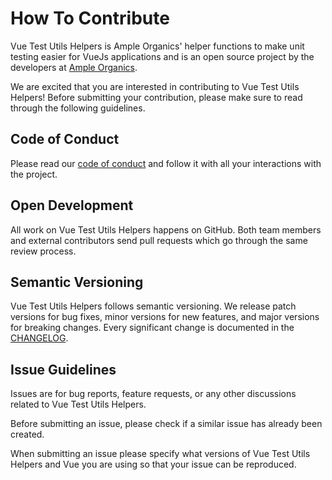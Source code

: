 # How To Contribute
Vue Test Utils Helpers is Ample Organics' helper functions to make unit testing easier for VueJs applications and is an open source project by the developers at [Ample Organics](https://ampleorganics.com/careers/).

We are excited that you are interested in contributing to Vue Test Utils Helpers! Before submitting your contribution, please make sure to read through the following guidelines.

## Code of Conduct
Please read our [code of conduct](https://github.com/AmpleOrganics/vue-test-utils-helpers/blob/master/.github/CONTRIBUTING.md) and follow it with all your interactions with the project.

## Open Development
All work on Vue Test Utils Helpers happens on GitHub. Both team members and external contributors send pull requests which go through the same review process.

## Semantic Versioning
Vue Test Utils Helpers follows semantic versioning. We release patch versions for bug fixes, minor versions for new features, and major versions for breaking changes. Every significant change is documented in the [CHANGELOG](https://github.com/AmpleOrganics/vue-test-utils-helpers/blob/master/.github/CHANGELOG.md).

## Issue Guidelines
Issues are for bug reports, feature requests, or any other discussions related to Vue Test Utils Helpers.

Before submitting an issue, please check if a similar issue has already been created.

When submitting an issue please specify what versions of Vue Test Utils Helpers and Vue you are using so that your issue can be reproduced.
